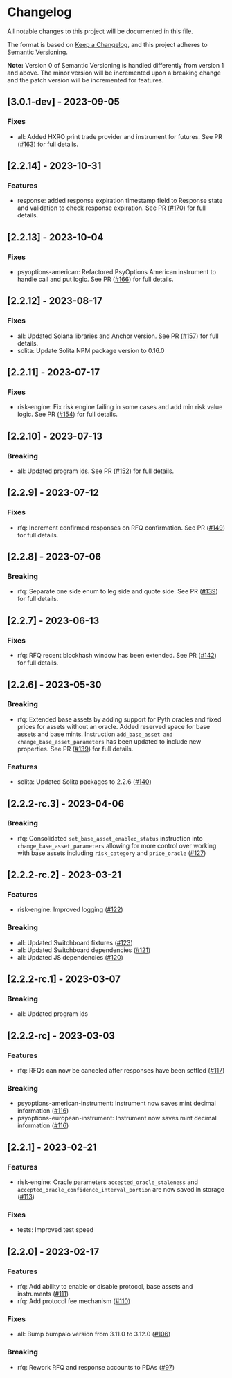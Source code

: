 # Changelog

All notable changes to this project will be documented in this file.

The format is based on [Keep a Changelog](https://keepachangelog.com/en/1.0.0/),
and this project adheres to [Semantic Versioning](https://semver.org/spec/v2.0.0.html).

**Note:** Version 0 of Semantic Versioning is handled differently from version 1 and above.
The minor version will be incremented upon a breaking change and the patch version will be incremented for features.

## [3.0.1-dev] - 2023-09-05

### Fixes

- all: Added HXRO print trade provider and instrument for futures. See PR ([#163](https://github.com/convergence-rfq/convergence-program-library/pull/163)) for full details.

## [2.2.14] - 2023-10-31

### Features

- response: added response expiration timestamp field to Response state and validation to check response expiration. See PR ([#170](https://github.com/convergence-rfq/convergence-program-library/pull/170)) for full details.

## [2.2.13] - 2023-10-04

### Fixes

- psyoptions-american: Refactored PsyOptions American instrument to handle call and put logic. See PR ([#166](https://github.com/convergence-rfq/convergence-program-library/pull/166)) for full details.
    
## [2.2.12] - 2023-08-17

### Fixes

- all: Updated Solana libraries and Anchor version. See PR ([#157](https://github.com/convergence-rfq/convergence-program-library/pull/157)) for full details.
- solita: Update Solita NPM package version to 0.16.0

## [2.2.11] - 2023-07-17

### Fixes

- risk-engine: Fix risk engine failing in some cases and add min risk value logic. See PR ([#154](https://github.com/convergence-rfq/convergence-program-library/pull/154)) for full details.

## [2.2.10] - 2023-07-13

### Breaking

- all: Updated program ids. See PR ([#152](https://github.com/convergence-rfq/convergence-program-library/pull/152)) for full details.

## [2.2.9] - 2023-07-12

### Fixes

- rfq: Increment confirmed responses on RFQ confirmation. See PR ([#149](https://github.com/convergence-rfq/convergence-program-library/pull/149)) for full details.

## [2.2.8] - 2023-07-06

### Breaking

- rfq: Separate one side enum to leg side and quote side. See PR ([#139](https://github.com/convergence-rfq/convergence-program-library/pull/146)) for full details.

## [2.2.7] - 2023-06-13

### Fixes

- rfq: RFQ recent blockhash window has been extended. See PR ([#142](https://github.com/convergence-rfq/convergence-program-library/pull/142)) for full details.

## [2.2.6] - 2023-05-30

### Breaking

- rfq: Extended base assets by adding support for Pyth oracles and fixed prices for assets without an oracle. Added reserved space for base assets and base mints. Instruction `add_base_asset and change_base_asset_parameters` has been updated to include new properties. See PR ([#139](https://github.com/convergence-rfq/convergence-program-library/pull/139)) for full details.

### Features

- solita: Updated Solita packages to 2.2.6 ([#140](https://github.com/convergence-rfq/convergence-program-library/pull/140))

## [2.2.2-rc.3] - 2023-04-06

### Breaking

- rfq: Consolidated `set_base_asset_enabled_status` instruction into `change_base_asset_parameters` allowing for more control over working with base assets including `risk_category` and `price_oracle` ([#127](https://github.com/convergence-rfq/convergence-program-library/pull/127))

## [2.2.2-rc.2] - 2023-03-21

### Features

- risk-engine: Improved logging ([#122](https://github.com/convergence-rfq/convergence-program-library/pull/122))

### Breaking

- all: Updated Switchboard fixtures ([#123](https://github.com/convergence-rfq/convergence-program-library/pull/123))
- all: Updated Switchboard dependencies ([#121](https://github.com/convergence-rfq/convergence-program-library/pull/121))
- all: Updated JS dependencies ([#120](https://github.com/convergence-rfq/convergence-program-library/pull/120))

## [2.2.2-rc.1] - 2023-03-07

### Breaking

- all: Updated program ids

## [2.2.2-rc] - 2023-03-03

### Features

- rfq: RFQs can now be canceled after responses have been settled ([#117](https://github.com/convergence-rfq/convergence-program-library/pull/117))

### Breaking

- psyoptions-american-instrument: Instrument now saves mint decimal information ([#116](https://github.com/convergence-rfq/convergence-program-library/pull/116))
- psyoptions-european-instrument: Instrument now saves mint decimal information ([#116](https://github.com/convergence-rfq/convergence-program-library/pull/116))

## [2.2.1] - 2023-02-21

### Features

- risk-engine: Oracle parameters `accepted_oracle_staleness` and `accepted_oracle_confidence_interval_portion` are now saved in storage ([#113](https://github.com/convergence-rfq/convergence-program-library/pull/113))

### Fixes

- tests: Improved test speed

## [2.2.0] - 2023-02-17

### Features

- rfq: Add ability to enable or disable protocol, base assets and instruments ([#111](https://github.com/convergence-rfq/convergence-program-library/pull/111))
- rfq: Add protocol fee mechanism ([#110](https://github.com/convergence-rfq/convergence-program-library/pull/110))

### Fixes

- all: Bump bumpalo version from 3.11.0 to 3.12.0 ([#106](https://github.com/convergence-rfq/convergence-program-library/pull/106))

### Breaking

- rfq: Rework RFQ and response accounts to PDAs ([#97](https://github.com/convergence-rfq/convergence-program-library/pull/97))

